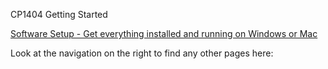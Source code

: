 CP1404 Getting Started

[Software Setup - Get everything installed and running on Windows or Mac](https://github.com/CP1404/Starter/wiki/Software-Setup)

Look at the navigation on the right to find any other pages here: